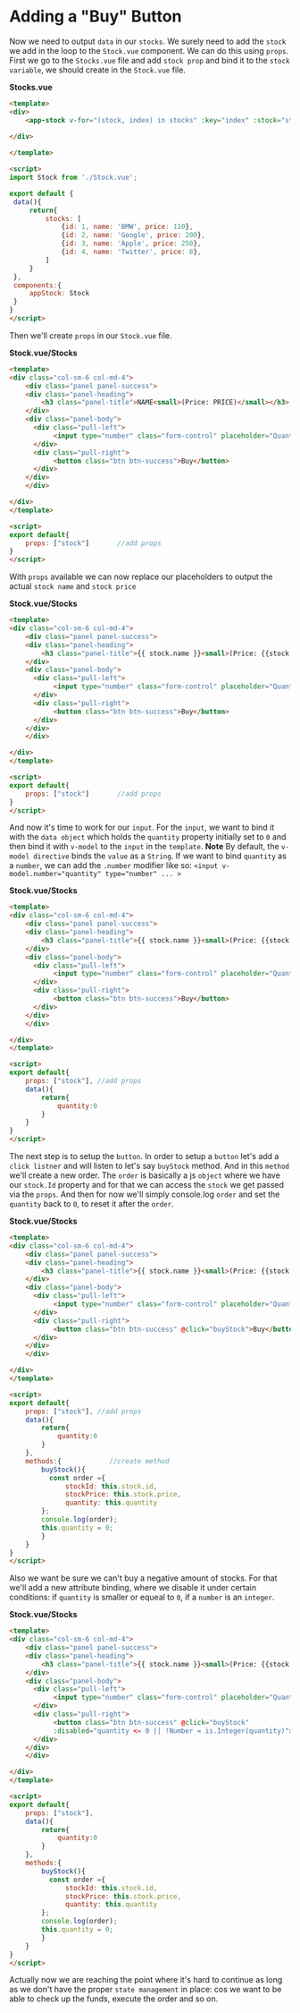 # Adding a "Buy" Button

Now we need to output `data` in our `stocks`. We surely need to add the `stock` we add in the loop to the `Stock.vue` component. We can do this using `props`. First we go to the `Stocks.vue` file and add `stock prop` and bind it to the `stock variable`, we should create in the `Stock.vue` file. 

**Stocks.vue**
```html
<template>
<div>
    <app-stock v-for="(stock, index) in stocks" :key="index" :stock="stock"></app-stock> <!--add props-->
    
</div>

</template>

<script>
import Stock from './Stock.vue';

export default {
 data(){
     return{
         stocks: [                             
             {id: 1, name: 'BMW', price: 110},
             {id: 2, name: 'Google', price: 200},
             {id: 3, name: 'Apple', price: 250},
             {id: 4, name: 'Twitter', price: 8},
         ]
     }
 },
 components:{
     appStock: Stock
 }
}
</script>
```
Then we'll create `props` in our `Stock.vue` file. 

**Stock.vue/Stocks**
```html
<template>
<div class="col-sm-6 col-md-4">
    <div class="panel panel-success">
    <div class="panel-heading">
        <h3 class="panel-title">NAME<small>(Price: PRICE)</small></h3>
    </div> 
    <div class="panel-body">
      <div class="pull-left">
           <input type="number" class="form-control" placeholder="Quantity">
      </div> 
      <div class="pull-right">
           <button class="btn btn-success">Buy</button>
      </div>
    </div>
    </div> 

</div>
</template>

<script>
export default{
    props: ["stock"]       //add props
}
</script>
```

With `props` available we can now replace our placeholders to output the actual `stock name` and `stock price` 

**Stock.vue/Stocks**
```html
<template>
<div class="col-sm-6 col-md-4">
    <div class="panel panel-success">
    <div class="panel-heading">
        <h3 class="panel-title">{{ stock.name }}<small>(Price: {{stock.price})</small></h3> <!--output here-->
    </div> 
    <div class="panel-body">
      <div class="pull-left">
           <input type="number" class="form-control" placeholder="Quantity">
      </div> 
      <div class="pull-right">
           <button class="btn btn-success">Buy</button>
      </div>
    </div>
    </div> 

</div>
</template>

<script>
export default{
    props: ["stock"]       //add props
}
</script>
```

And now it's time to work for our `input`. For the `input`, we want to bind it with the `data object` which holds the `quantity` property initially set to `0` and then bind it with `v-model` to the `input` in the `template`. **Note** By default, the `v-model directive` binds the `value` as a `String`. If we want to bind `quantity` as a `number`, we can add the `.number` modifier like so: `<input v-model.number="quantity" type="number" ... >`

**Stock.vue/Stocks**
```html
<template>
<div class="col-sm-6 col-md-4">
    <div class="panel panel-success">
    <div class="panel-heading">
        <h3 class="panel-title">{{ stock.name }}<small>(Price: {{stock.price})</small></h3> <!--output here-->
    </div> 
    <div class="panel-body">
      <div class="pull-left">
           <input type="number" class="form-control" placeholder="Quantity" v-model.number="quantity"> <!--bind here-->
      </div> 
      <div class="pull-right">
           <button class="btn btn-success">Buy</button>
      </div>
    </div>
    </div> 

</div>
</template>

<script>
export default{
    props: ["stock"], //add props
    data(){
        return{
            quantity:0
        }
    }
}
</script>
```

The next step is to setup the `button`. In order to setup a `button` let's add a `click listner` and will listen to let's say `buyStock` method. And in this `method` we'll create a new order. The `order` is basically a js `object` where we have our `stock.Id` property and for that we can access the `stock` we get passed via the `props`. And then for now we'll simply console.log `order` and set the `quantity` back to `0`, to reset it after the `order`. 

**Stock.vue/Stocks**
```html
<template>
<div class="col-sm-6 col-md-4">
    <div class="panel panel-success">
    <div class="panel-heading">
        <h3 class="panel-title">{{ stock.name }}<small>(Price: {{stock.price})</small></h3> 
    </div> 
    <div class="panel-body">
      <div class="pull-left">
           <input type="number" class="form-control" placeholder="Quantity" v-model="quantity"> 
      </div> 
      <div class="pull-right">
           <button class="btn btn-success" @click="buyStock">Buy</button> <!--add a click listner-->
      </div>
    </div>
    </div> 

</div>
</template>

<script>
export default{
    props: ["stock"], //add props
    data(){
        return{
            quantity:0
        }
    },
    methods:{            //create method 
        buyStock(){
          const order ={
              stockId: this.stock.id,
              stockPrice: this.stock.price, 
              quantity: this.quantity 
        };
        console.log(order);
        this.quantity = 0;
        }
    }
}
</script>
```
Also we want be sure we can't buy a negative amount of stocks. For that we'll add a new attribute binding, where we disable it under certain conditions: if `quantity` is smaller or equeal to `0`, if a `number` is an `integer`. 

**Stock.vue/Stocks**
```html
<template>
<div class="col-sm-6 col-md-4">
    <div class="panel panel-success">
    <div class="panel-heading">
        <h3 class="panel-title">{{ stock.name }}<small>(Price: {{stock.price})</small></h3> 
    </div> 
    <div class="panel-body">
      <div class="pull-left">
           <input type="number" class="form-control" placeholder="Quantity" v-model="quantity"> 
      </div> 
      <div class="pull-right">
           <button class="btn btn-success" @click="buyStock" 
           :disabled="quantity <= 0 || !Number = is.Integer(quantity)">Buy</button> <!--add a disable attribute with conditions-->
      </div>
    </div>
    </div> 

</div>
</template>

<script>
export default{
    props: ["stock"], 
    data(){
        return{
            quantity:0
        }
    },
    methods:{             
        buyStock(){
          const order ={
              stockId: this.stock.id,
              stockPrice: this.stock.price, 
              quantity: this.quantity 
        };
        console.log(order);
        this.quantity = 0;
        }
    }
}
</script>
```

Actually now we are reaching the point where it's hard to continue as long as we don't have the proper `state management` in place: cos we want to be able to check up the funds, execute the order and so on. 
